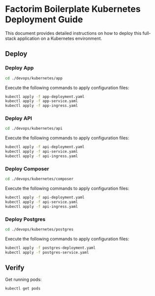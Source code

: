 # Factorim Boilerplate Kubernetes Deployment Guide

This document provides detailed instructions on how to deploy this full-stack application on a Kubernetes environment.

## Deploy

### Deploy App

```bash
cd ./devops/kubernetes/app
```

Execute the following commands to apply configuration files:

```bash
kubectl apply -f app-deployment.yaml
kubectl apply -f app-service.yaml
kubectl apply -f app-ingress.yaml
```

### Deploy API

```bash
cd ./devops/kubernetes/api
```

Execute the following commands to apply configuration files:

```bash
kubectl apply -f api-deployment.yaml
kubectl apply -f api-service.yaml
kubectl apply -f api-ingress.yaml
```

### Deploy Composer

```bash
cd ./devops/kubernetes/composer
```

Execute the following commands to apply configuration files:

```bash
kubectl apply -f api-deployment.yaml
kubectl apply -f api-service.yaml
kubectl apply -f api-ingress.yaml
```

### Deploy Postgres

```bash
cd ./devops/kubernetes/postgres
```

Execute the following commands to apply configuration files:

```bash
kubectl apply -f postgres-deployment.yaml
kubectl apply -f postgres-service.yaml
```

## Verify

Get running pods:

```bash
kubectl get pods
```

